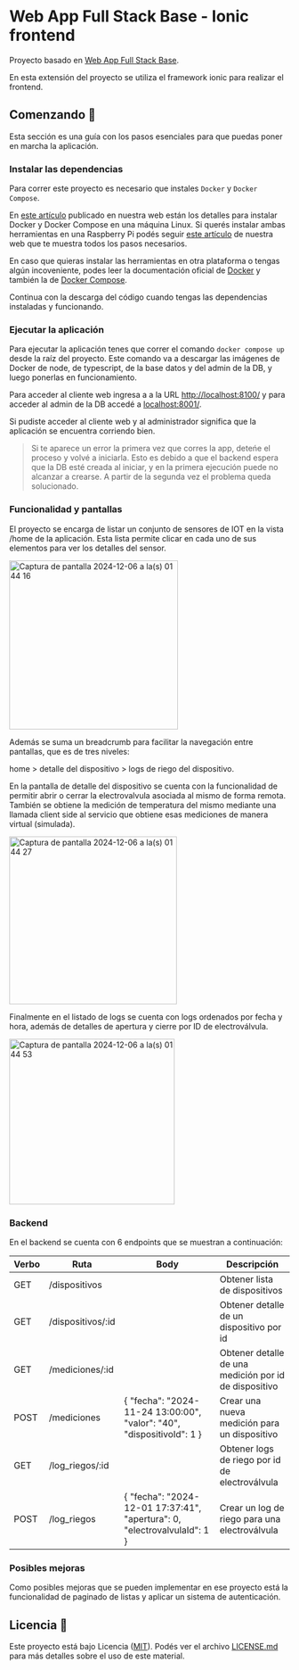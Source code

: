 Web App Full Stack Base - Ionic frontend
========================================

Proyecto basado en [Web App Full Stack Base](https://github.com/gotoiot/app-fullstack-base).

En esta extensión del proyecto se utiliza el framework ionic para realizar el frontend.

## Comenzando 🚀

Esta sección es una guía con los pasos esenciales para que puedas poner en marcha la aplicación.

### Instalar las dependencias

Para correr este proyecto es necesario que instales `Docker` y `Docker Compose`. 

En [este artículo](https://www.gotoiot.com/pages/articles/docker_installation_linux/) publicado en nuestra web están los detalles para instalar Docker y Docker Compose en una máquina Linux. Si querés instalar ambas herramientas en una Raspberry Pi podés seguir [este artículo](https://www.gotoiot.com/pages/articles/rpi_docker_installation) de nuestra web que te muestra todos los pasos necesarios.

En caso que quieras instalar las herramientas en otra plataforma o tengas algún incoveniente, podes leer la documentación oficial de [Docker](https://docs.docker.com/get-docker/) y también la de [Docker Compose](https://docs.docker.com/compose/install/).

Continua con la descarga del código cuando tengas las dependencias instaladas y funcionando.

### Ejecutar la aplicación

Para ejecutar la aplicación tenes que correr el comando `docker compose up` desde la raíz del proyecto. Este comando va a descargar las imágenes de Docker de node, de typescript, de la base datos y del admin de la DB, y luego ponerlas en funcionamiento. 

Para acceder al cliente web ingresa a a la URL [http://localhost:8100/](http://localhost:8100/) y para acceder al admin de la DB accedé a [localhost:8001/](http://localhost:8001/). 

Si pudiste acceder al cliente web y al administrador significa que la aplicación se encuentra corriendo bien. 

> Si te aparece un error la primera vez que corres la app, deteńe el proceso y volvé a iniciarla. Esto es debido a que el backend espera que la DB esté creada al iniciar, y en la primera ejecución puede no alcanzar a crearse. A partir de la segunda vez el problema queda solucionado.

### Funcionalidad y pantallas

El proyecto se encarga de listar un conjunto de sensores de IOT en la vista /home de la aplicación. Esta lista permite clicar en cada uno de sus elementos para ver los detalles del sensor.

<img width="303" alt="Captura de pantalla 2024-12-06 a la(s) 01 44 16" src="https://github.com/user-attachments/assets/dd190734-66b9-44d8-a3cc-f887c6ded30f">


Además se suma un breadcrumb para facilitar la navegación entre pantallas, que es de tres niveles:

home > detalle del dispositivo > logs de riego del dispositivo.

En la pantalla de detalle del dispositivo se cuenta con la funcionalidad de permitir abrir o cerrar la electrovalvula asociada al mismo de forma remota. También se obtiene la medición de temperatura del mismo mediante una llamada client side al servicio que obtiene esas mediciones de manera virtual (simulada).

<img width="301" alt="Captura de pantalla 2024-12-06 a la(s) 01 44 27" src="https://github.com/user-attachments/assets/4e6fa37a-62dd-4f3b-a1e9-58e2f5b35e4d">

Finalmente en el listado de logs se cuenta con logs ordenados por fecha y hora, además de detalles de apertura y cierre por ID de electroválvula.

<img width="297" alt="Captura de pantalla 2024-12-06 a la(s) 01 44 53" src="https://github.com/user-attachments/assets/bad2889a-c058-41d3-a155-bc2a8b7bd394">


### Backend

En el backend se cuenta con 6 endpoints que se muestran a continuación:

| **Verbo** | **Ruta** | **Body** | **Descripción** |
|---------------|---------------|---------------|---------------|
| GET    | /dispositivos    |     | Obtener lista de dispositivos    |
| GET    | /dispositivos/:id    |     | Obtener detalle de un dispositivo por id   |
| GET    | /mediciones/:id    |     | Obtener detalle de una medición por id de dispositivo    |
| POST    | /mediciones    |   { "fecha": "2024-11-24 13:00:00", "valor": "40", "dispositivoId": 1 }  | Crear una nueva medición para un dispositivo    |
| GET    | /log_riegos/:id    |     | Obtener logs de riego por id de electroválvula    |
| POST    | /log_riegos    | { "fecha": "2024-12-01 17:37:41", "apertura": 0, "electrovalvulaId": 1 }    | Crear un log de riego para una electroválvula    |

### Posibles mejoras

Como posibles mejoras que se pueden implementar en ese proyecto está la funcionalidad de paginado de listas y aplicar un sistema de autenticación.

## Licencia 📄

Este proyecto está bajo Licencia ([MIT](https://choosealicense.com/licenses/mit/)). Podés ver el archivo [LICENSE.md](LICENSE.md) para más detalles sobre el uso de este material.
